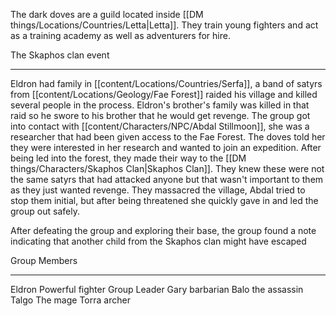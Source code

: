 The dark doves are a guild located inside [[DM things/Locations/Countries/Letta|Letta]]. They train young fighters and act as a training academy as well as adventurers for hire.

The Skaphos clan event
______
Eldron had family in [[content/Locations/Countries/Serfa]], a band of satyrs from [[content/Locations/Geology/Fae Forest]] raided his village and killed several people in the process. Eldron's brother's family was killed in that raid so he swore to his brother that he would get revenge.
The group got into contact with [[content/Characters/NPC/Abdal Stillmoon]], she was a researcher that had been given access to the Fae Forest. The doves told her they were interested in her research and wanted to join an expedition. After being led into the forest, they made their way to the [[DM things/Characters/Skaphos Clan|Skaphos Clan]]. They knew these were not the same satyrs that had attacked anyone but that wasn't important to them as they just wanted revenge. They massacred the village, Abdal tried to stop them initial, but after being threatened she quickly gave in and led the group out safely.

After defeating the group and exploring their base, the group found a note indicating that another child from the Skaphos clan might have escaped

Group Members
_____
Eldron
	Powerful fighter
	Group Leader
Gary
    barbarian 
Balo
	the assassin
Talgo
    The mage 
Torra
	archer 



